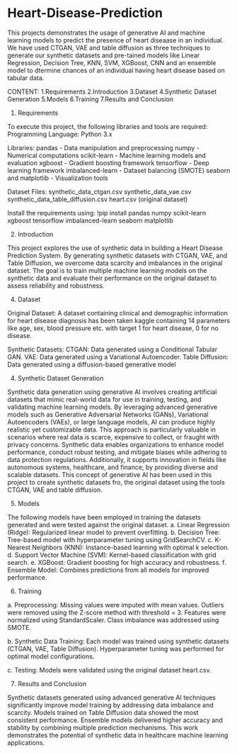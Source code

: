 # Heart-Disease-Prediction
This projects demonstrates the usage of generative AI and machine learning models to predict the presence of heart diseaase in an individual. We have used CTGAN, VAE and table diffusion as three techniques to generate our synthetic datasets and pre-tained models like Linear Regression, Decision Tree, KNN, SVM, XGBoost, CNN and an ensemble model to dtermine chances of an individual having heart disease based on tabular data. 

CONTENT:
1.Requirements
2.Introduction
3.Dataset
4.Synthetic Dataset Generation
5.Models
6.Training
7.Results and Conclusion

1. Requirements

To execute this project, the following libraries and tools are required:
Programming Language: Python 3.x
   
Libraries:
pandas - Data manipulation and preprocessing
numpy - Numerical computations
scikit-learn - Machine learning models and evaluation
xgboost - Gradient boosting framework
tensorflow - Deep learning framework
imbalanced-learn - Dataset balancing (SMOTE)
seaborn and matplotlib - Visualization tools

Dataset Files:
synthetic_data_ctgan.csv
synthetic_data_vae.csv
synthetic_data_table_diffusion.csv
heart.csv (original dataset)

Install the requirements using:
!pip install pandas numpy scikit-learn xgboost tensorflow imbalanced-learn seaborn matplotlib

2. Introduction

This project explores the use of synthetic data in building a Heart Disease Prediction System. By generating synthetic datasets with CTGAN, VAE, and Table Diffusion, we overcome data scarcity and imbalances in the original dataset. The goal is to train multiple machine learning models on the synthetic data and evaluate their performance on the original dataset to assess reliability and robustness.

4. Dataset
   
Original Dataset: A dataset containing clinical and demographic information for heart disease diagnosis has been taken kaggle containing
14 parameters like age, sex, blood pressure etc. with target 1 for heart disease, 0 for no disease.

Synthetic Datasets:
CTGAN: Data generated using a Conditional Tabular GAN.
VAE: Data generated using a Variational Autoencoder.
Table Diffusion: Data generated using a diffusion-based generative model

4. Synthetic Dataset Generation

Synthetic data generation using generative AI involves creating artificial datasets that mimic real-world data for use in training, testing, and validating machine learning models. By leveraging advanced generative models such as Generative Adversarial Networks (GANs), Variational Autoencoders (VAEs), or large language models, AI can produce highly realistic yet customizable data. This approach is particularly valuable in scenarios where real data is scarce, expensive to collect, or fraught with privacy concerns. Synthetic data enables organizations to enhance model performance, conduct robust testing, and mitigate biases while adhering to data protection regulations. Additionally, it supports innovation in fields like autonomous systems, healthcare, and finance, by providing diverse and scalable datasets.
This concept of generative AI has been used in this project to create synthetic datasets fro, the original dataset using the tools CTGAN, VAE and table diffusion.

5. Models

The following models have been employed in training the datasets generated and were tested against the original dataset.
a. Linear Regression (Ridge): Regularized linear model to prevent overfitting.
b. Decision Tree: Tree-based model with hyperparameter tuning using GridSearchCV.
c. K-Nearest Neighbors (KNN): Instance-based learning with optimal k selection.
d. Support Vector Machine (SVM): Kernel-based classification with grid search.
e. XGBoost: Gradient boosting for high accuracy and robustness.
f. Ensemble Model: Combines predictions from all models for improved performance.

6. Training

a. Preprocessing:
Missing values were imputed with mean values.
Outliers were removed using the Z-score method with threshold = 3.
Features were normalized using StandardScaler.
Class imbalance was addressed using SMOTE.

b. Synthetic Data Training:
Each model was trained using synthetic datasets (CTGAN, VAE, Table Diffusion).
Hyperparameter tuning was performed for optimal model configurations.

c. Testing:
Models were validated using the original dataset heart.csv.

7. Results and Conclusion

Synthetic datasets generated using advanced generative AI techniques significantly improve model training by addressing data imbalance and scarcity.
Models trained on Table Diffusion data showed the most consistent performance.
Ensemble models delivered higher accuracy and stability by combining multiple prediction mechanisms.
This work demonstrates the potential of synthetic data in healthcare machine learning applications.
